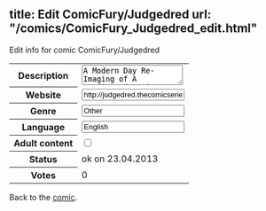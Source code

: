 title: Edit ComicFury/Judgedred
url: "/comics/ComicFury_Judgedred_edit.html"
---
Edit info for comic ComicFury/Judgedred

<form name="comic" action="http://gaepostmail.appengine.com/comic" name="post">
<table class="comicinfo">
<tr>
<th>Description</th><td><textarea name="description">A Modern Day Re-Imaging of A Syndicated Comic Strip You've Likely never heard of before. All Original artwork by Alex Graham/Michael Martin.</textarea></td>
</tr>
<tr>
<th>Website</th><td><input type="text" name="url" value="http://judgedred.thecomicseries.com/"/></td>
</tr>
<tr>
<th>Genre</th><td><input type="text" name="genre" value="Other"/></td>
</tr>
<tr>
<th>Language</th><td><input type="text" name="language" value="English"/></td>
</tr>
<tr>
<th>Adult content</th><td><input type="checkbox" name="adult" value="adult" /></td>
</tr>
<tr>
<th>Status</th><td>ok on 23.04.2013</td>
</tr>
<tr>
<th>Votes</th><td>0</div></td>
</tr>
</table>
</form>

Back to the [comic](/comics/ComicFury_Judgedred.html).
